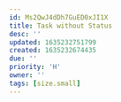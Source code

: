 ```yaml
---
id: Ms2QwJ4dDh7GuED0xJI1X
title: Task without Status
desc: ''
updated: 1635232751799
created: 1635232674435
due: ''
priority: 'H'
owner: ''
tags: [size.small]
---
```


